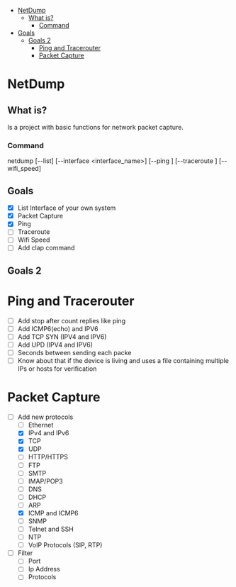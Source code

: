 <!--toc:start-->
- [NetDump](#netdump)
  - [What is?](#what-is)
    - [Command](#command)
- [Goals](#goals)
  - [Goals 2](#goals-2)
    - [Ping and Tracerouter](#ping-and-tracerouter)
    - [Packet Capture](#packet-capture)
<!--toc:end-->

# NetDump

## What is?
Is a project with basic functions for network packet capture.

### Command
netdump [--list] [--interface <interface_name>] [--ping <ip>] [--traceroute <ip>] [--wifi_speed]

## Goals
- [x] List Interface of your own system
- [x] Packet Capture
- [x] Ping
- [ ] Traceroute
- [ ] Wifi Speed 
- [ ] Add clap command

## Goals 2
# Ping and Tracerouter
- [ ] Add stop after count replies like ping 
- [ ] Add ICMP6(echo) and IPV6
- [ ] Add TCP SYN (IPV4 and IPV6)
- [ ] Add UPD (IPV4 and IPV6)
- [ ] Seconds between sending each packe
- [ ] Know about that if the device is living and uses a file containing multiple IPs or hosts for verification
  
# Packet Capture 
- [ ] Add new protocols 
  - [ ] Ethernet
  - [x] IPv4 and IPv6
  - [x] TCP
  - [x] UDP
  - [ ] HTTP/HTTPS
  - [ ] FTP
  - [ ] SMTP
  - [ ] IMAP/POP3
  - [ ] DNS
  - [ ] DHCP
  - [ ] ARP
  - [x] ICMP and ICMP6
  - [ ] SNMP
  - [ ] Telnet and SSH
  - [ ] NTP
  - [ ] VoIP Protocols (SIP, RTP)
   
- [ ] Filter
  - [ ] Port
  - [ ] Ip Address 
  - [ ] Protocols

